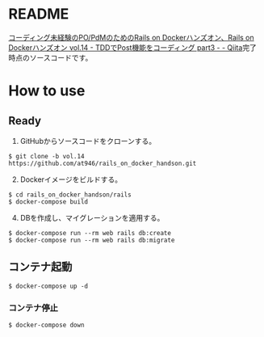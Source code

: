 # README
[コーディング未経験のPO/PdMのためのRails on Dockerハンズオン、Rails on Dockerハンズオン vol.14 - TDDでPost機能をコーディング part3 - - Qiita](https://qiita.com/at-946/items/4ece03fb9a9887abadef)完了時点のソースコードです。

# How to use
## Ready
1. GitHubからソースコードをクローンする。

```
$ git clone -b vol.14 https://github.com/at946/rails_on_docker_handson.git
```

2. Dockerイメージをビルドする。

```
$ cd rails_on_docker_handson/rails
$ docker-compose build
```

4. DBを作成し、マイグレーションを適用する。

```
$ docker-compose run --rm web rails db:create
$ docker-compose run --rm web rails db:migrate
```

## コンテナ起動
```
$ docker-compose up -d
```

### コンテナ停止
```
$ docker-compose down
```

